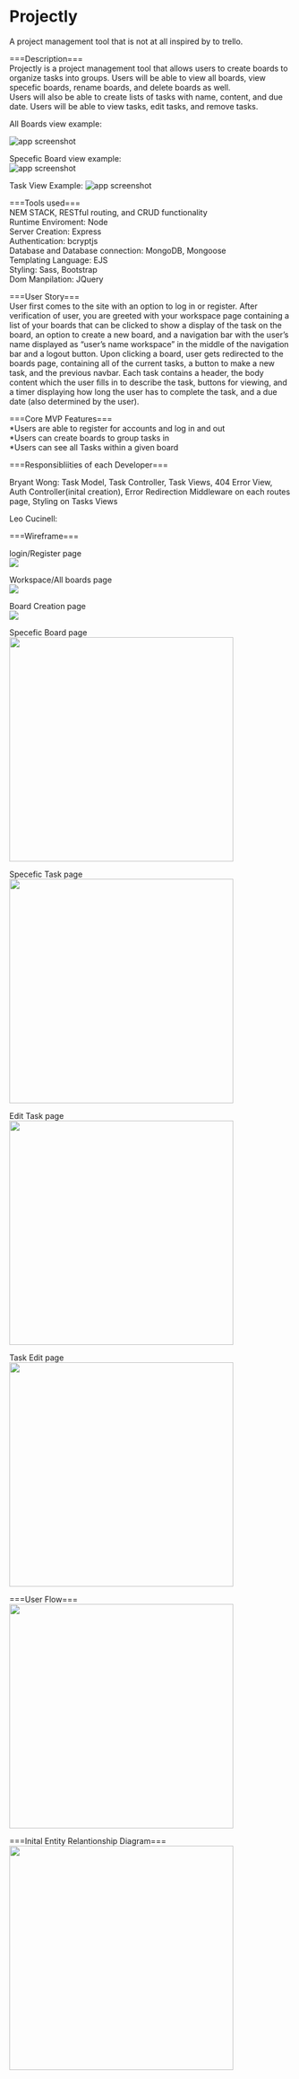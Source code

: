 # Projectly

A project management tool that is not at all inspired by to trello.

===Description===<br />
Projectly is a project management tool that allows users to create boards to organize tasks into groups. Users will be able to view all boards, view specefic boards, rename boards, and delete boards as well.<br/>
Users will also be able to create lists of tasks with name, content, and due date. Users will be able to view tasks, edit tasks, and remove tasks.<br/>

All Boards view example:<br/>

<img src="https://projectly-assets-bucket.s3.us-west-2.amazonaws.com/Screen+Shot+2021-08-04+at+9.24.51+AM.png" class="d-block w-100" alt="app screenshot">

Specefic Board view example:<br/>
<img src="https://projectly-assets-bucket.s3.us-west-2.amazonaws.com/Screen+Shot+2021-08-04+at+9.25.14+AM.png" class="d-block w-100" alt="app screenshot">

Task View Example:
<img src="https://projectly-assets-bucket.s3.us-west-2.amazonaws.com/Screen+Shot+2021-08-04+at+9.25.34+AM.png" class="d-block w-100" alt="app screenshot">

===Tools used===<br />
NEM STACK, RESTful routing, and CRUD functionality<br />
Runtime Enviroment: Node<br />
Server Creation: Express<br />
Authentication: bcryptjs<br />
Database and Database connection: MongoDB, Mongoose<br />
Templating Language: EJS<br />
Styling: Sass, Bootstrap<br />
Dom Manpilation: JQuery<br />

===User Story===<br />
User first comes to the site with an option to log in or register. After verification of user, you are greeted with your workspace page containing a list of your boards that can be clicked to show a display of the task on the board, an option to create a new board, and a navigation bar with the user’s name displayed as “user’s name workspace” in the middle of the navigation bar and a logout button. Upon clicking a board, user gets redirected to the boards page, containing all of the current tasks, a button to make a new task, and the previous navbar. Each task contains a header, the body content which the user fills in to describe the task, buttons for viewing, and a timer displaying how long the user has to complete the task, and a due date (also determined by the user).

===Core MVP Features===<br />
*Users are able to register for accounts and log in and out<br />
*Users can create boards to group tasks in<br />
\*Users can see all Tasks within a given board<br />

===Responsibliities of each Developer===<br />

Bryant Wong: Task Model, Task Controller, Task Views, 404 Error View, Auth Controller(inital creation), Error Redirection Middleware on each routes page, Styling on Tasks Views<br />

Leo Cucinell:

===Wireframe===

login/Register page<br/>
<img src="https://i.imgur.com/g7RvmHD.png">

Workspace/All boards page<br/>
<img src="https://i.imgur.com/D2prF37.png">

Board Creation page<br/>
<img src="https://i.imgur.com/vpvl7Qp.png">

Specefic Board page<br/>
<img src="https://i.imgur.com/MPBmTvb.png" height="400">

Specefic Task page<br/>
<img src="https://i.imgur.com/PkhyO09.png" height="400">

Edit Task page<br/>
<img src="https://i.imgur.com/6RIpL5N.png" height="400">

Task Edit page<br/>
<img src="https://i.imgur.com/s9uhW4L.png" height="400">

===User Flow===<br/>
<img src="https://i.imgur.com/vwUj9pL.png" height="400">

===Inital Entity Relantionship Diagram===<br/>
<img src="https://i.imgur.com/UyTFdJM.png" height="400">
